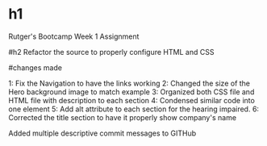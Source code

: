 # h1
Rutger's Bootcamp Week 1 Assignment
 
#h2
Refactor the source to properly configure HTML and CSS
 
#changes made
 
1: Fix the Navigation to have the links working
2: Changed the size of the Hero background image to match example
3: Organized both CSS file and HTML file with description to each section
4: Condensed similar code into one element
5: Add alt attribute to each section for the hearing impaired.
6: Corrected the title section to have it properly show company's name
 
Added multiple descriptive commit messages to GITHub


